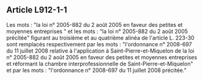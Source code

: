 Article L912-1-1
----
Les mots : "la loi n° 2005-882 du 2 août 2005 en faveur des petites et moyennes
entreprises " et les mots : "la loi n° 2005-882 du 2 août 2005 précitée"
figurant au troisième et au quatrième alinéa de l'article L. 223-30 sont
remplacés respectivement par les mots : "l'ordonnance n° 2008-697 du 11 juillet
2008 relative à l'application à Saint-Pierre-et-Miquelon de la loi n° 2005-882
du 2 août 2005 en faveur des petites et moyennes entreprises et réformant la
chambre interprofessionnelle de Saint-Pierre-et-Miquelon" et par les mots :
"l'ordonnance n° 2008-697 du 11 juillet 2008 précitée."
